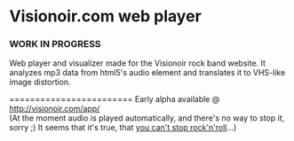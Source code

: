 Visionoir.com web player
========================
### WORK IN PROGRESS

Web player and visualizer made for the Visionoir rock band website.
It analyzes mp3 data from html5's audio element and translates it to VHS-like image distortion.

========================
Early alpha available @ http://visionoir.com/app/  
(At the moment audio is played automatically, and there's no way to stop it, sorry ;) It seems that it's true, that [you can't stop rock'n'roll](http://youtu.be/0E4lpOdthn8?t=2m23s)...)

